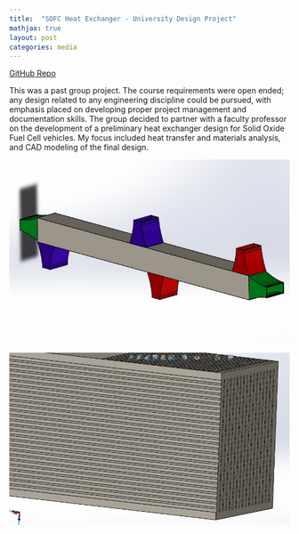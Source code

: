 ```yaml
---
title:  "SOFC Heat Exchanger - University Design Project"
mathjax: true
layout: post
categories: media
---
```


[GitHub Repo](https://github.com/orion-miller/University-of-Guelph-Projects/tree/main/Design_Project-SOFC_Heat_Exchanger)

This was a past group project. The course requirements were open ended; any design related to any engineering discipline could be pursued, with emphasis placed on developing proper project management and documentation skills. The group decided to partner with a faculty professor on the development of a preliminary heat exchanger design for Solid Oxide Fuel Cell vehicles. My focus included heat transfer and materials analysis, and CAD modeling of the final design.

![1](assets\images\2022-04-03-design-project-SOFC-heat-exchanger\Iso.jpg)

![2](assets\images\2022-04-03-design-project-SOFC-heat-exchanger\Section_View_2.jpg)
